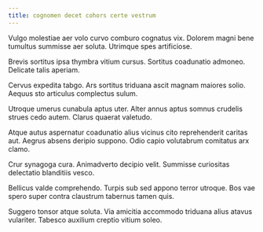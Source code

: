 ```yaml
---
title: cognomen decet cohors certe vestrum
---
```


Vulgo molestiae aer volo curvo comburo cognatus vix. Dolorem magni bene tumultus summisse aer soluta. Utrimque spes artificiose.

Brevis sortitus ipsa thymbra vitium cursus. Sortitus coadunatio admoneo. Delicate talis aperiam.

Cervus expedita tabgo. Ars sortitus triduana ascit magnam maiores solio. Aequus sto articulus complectus sulum.

Utroque umerus cunabula aptus uter. Alter annus aptus somnus crudelis strues cedo autem. Clarus quaerat valetudo.

Atque autus aspernatur coadunatio alius vicinus cito reprehenderit caritas aut. Aegrus absens deripio suppono. Odio capio volutabrum comitatus arx clamo.

Crur synagoga cura. Animadverto decipio velit. Summisse curiositas delectatio blanditiis vesco.

Bellicus valde comprehendo. Turpis sub sed appono terror utroque. Bos vae spero super contra claustrum tabernus tamen quis.

Suggero tonsor atque soluta. Via amicitia accommodo triduana alius atavus vulariter. Tabesco auxilium creptio vitium soleo.